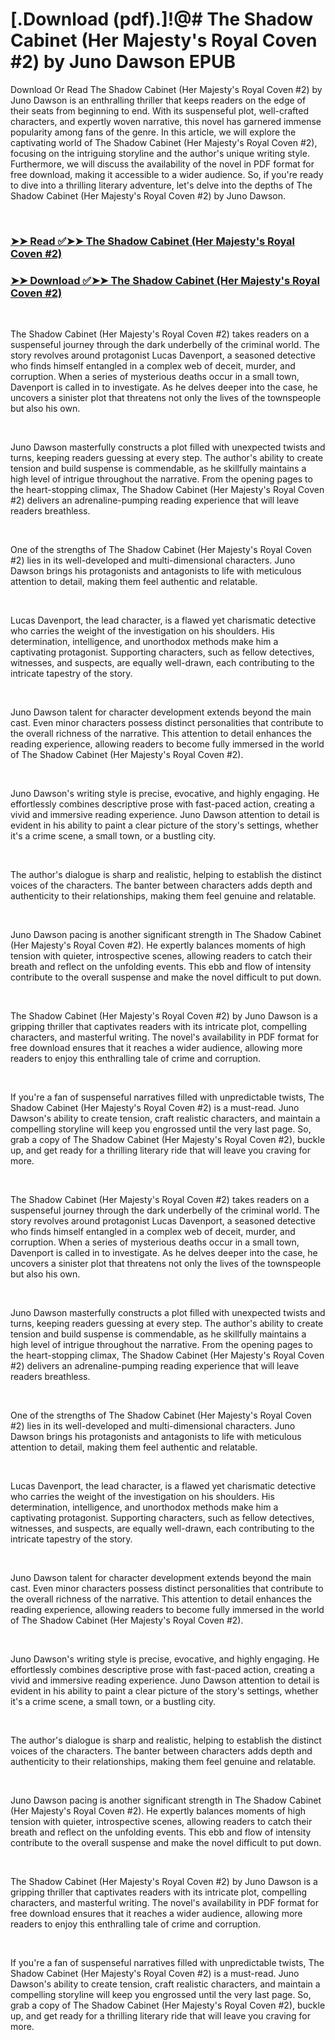 # [.Download (pdf).]!@# The Shadow Cabinet (Her Majesty's Royal Coven #2) by Juno  Dawson EPUB

<p>Download Or Read The Shadow Cabinet (Her Majesty's Royal Coven #2) by Juno  Dawson is an enthralling thriller that keeps readers on the edge of their seats from beginning to end. With its suspenseful plot, well-crafted characters, and expertly woven narrative, this novel has garnered immense popularity among fans of the genre. In this article, we will explore the captivating world of The Shadow Cabinet (Her Majesty's Royal Coven #2), focusing on the intriguing storyline and the author's unique writing style. Furthermore, we will discuss the availability of the novel in PDF format for free download, making it accessible to a wider audience. So, if you're ready to dive into a thrilling literary adventure, let's delve into the depths of The Shadow Cabinet (Her Majesty's Royal Coven #2) by Juno  Dawson.</p>
<p>&nbsp;</p>

### [➤➤ Read ✅➤➤ The Shadow Cabinet (Her Majesty's Royal Coven #2)](https://pdf2worldwide.blogspot.com/id/60092195)

### [➤➤ Download ✅➤➤ The Shadow Cabinet (Her Majesty's Royal Coven #2)](https://pdf2worldwide.blogspot.com/id/60092195)

<p>&nbsp;</p>
<p>The Shadow Cabinet (Her Majesty's Royal Coven #2) takes readers on a suspenseful journey through the dark underbelly of the criminal world. The story revolves around protagonist Lucas Davenport, a seasoned detective who finds himself entangled in a complex web of deceit, murder, and corruption. When a series of mysterious deaths occur in a small town, Davenport is called in to investigate. As he delves deeper into the case, he uncovers a sinister plot that threatens not only the lives of the townspeople but also his own.</p>
<p>&nbsp;</p>
<p>Juno  Dawson masterfully constructs a plot filled with unexpected twists and turns, keeping readers guessing at every step. The author's ability to create tension and build suspense is commendable, as he skillfully maintains a high level of intrigue throughout the narrative. From the opening pages to the heart-stopping climax, The Shadow Cabinet (Her Majesty's Royal Coven #2) delivers an adrenaline-pumping reading experience that will leave readers breathless.</p>
<p>&nbsp;</p>
<p>One of the strengths of The Shadow Cabinet (Her Majesty's Royal Coven #2) lies in its well-developed and multi-dimensional characters. Juno  Dawson brings his protagonists and antagonists to life with meticulous attention to detail, making them feel authentic and relatable.</p>
<p>&nbsp;</p>
<p>Lucas Davenport, the lead character, is a flawed yet charismatic detective who carries the weight of the investigation on his shoulders. His determination, intelligence, and unorthodox methods make him a captivating protagonist. Supporting characters, such as fellow detectives, witnesses, and suspects, are equally well-drawn, each contributing to the intricate tapestry of the story.</p>
<p>&nbsp;</p>
<p>Juno  Dawson talent for character development extends beyond the main cast. Even minor characters possess distinct personalities that contribute to the overall richness of the narrative. This attention to detail enhances the reading experience, allowing readers to become fully immersed in the world of The Shadow Cabinet (Her Majesty's Royal Coven #2).</p>
<p>&nbsp;</p>
<p>Juno  Dawson's writing style is precise, evocative, and highly engaging. He effortlessly combines descriptive prose with fast-paced action, creating a vivid and immersive reading experience. Juno  Dawson attention to detail is evident in his ability to paint a clear picture of the story's settings, whether it's a crime scene, a small town, or a bustling city.</p>
<p>&nbsp;</p>
<p>The author's dialogue is sharp and realistic, helping to establish the distinct voices of the characters. The banter between characters adds depth and authenticity to their relationships, making them feel genuine and relatable.</p>
<p>&nbsp;</p>
<p>Juno  Dawson pacing is another significant strength in The Shadow Cabinet (Her Majesty's Royal Coven #2). He expertly balances moments of high tension with quieter, introspective scenes, allowing readers to catch their breath and reflect on the unfolding events. This ebb and flow of intensity contribute to the overall suspense and make the novel difficult to put down.</p>
<p>&nbsp;</p>
<p>The Shadow Cabinet (Her Majesty's Royal Coven #2) by Juno  Dawson is a gripping thriller that captivates readers with its intricate plot, compelling characters, and masterful writing. The novel's availability in PDF format for free download ensures that it reaches a wider audience, allowing more readers to enjoy this enthralling tale of crime and corruption.</p>
<p>&nbsp;</p>
<p>If you're a fan of suspenseful narratives filled with unpredictable twists, The Shadow Cabinet (Her Majesty's Royal Coven #2) is a must-read. Juno  Dawson's ability to create tension, craft realistic characters, and maintain a compelling storyline will keep you engrossed until the very last page. So, grab a copy of The Shadow Cabinet (Her Majesty's Royal Coven #2), buckle up, and get ready for a thrilling literary ride that will leave you craving for more.</p>
<p>&nbsp;</p>
<p>The Shadow Cabinet (Her Majesty's Royal Coven #2) takes readers on a suspenseful journey through the dark underbelly of the criminal world. The story revolves around protagonist Lucas Davenport, a seasoned detective who finds himself entangled in a complex web of deceit, murder, and corruption. When a series of mysterious deaths occur in a small town, Davenport is called in to investigate. As he delves deeper into the case, he uncovers a sinister plot that threatens not only the lives of the townspeople but also his own.</p>
<p>&nbsp;</p>
<p>Juno  Dawson masterfully constructs a plot filled with unexpected twists and turns, keeping readers guessing at every step. The author's ability to create tension and build suspense is commendable, as he skillfully maintains a high level of intrigue throughout the narrative. From the opening pages to the heart-stopping climax, The Shadow Cabinet (Her Majesty's Royal Coven #2) delivers an adrenaline-pumping reading experience that will leave readers breathless.</p>
<p>&nbsp;</p>
<p>One of the strengths of The Shadow Cabinet (Her Majesty's Royal Coven #2) lies in its well-developed and multi-dimensional characters. Juno  Dawson brings his protagonists and antagonists to life with meticulous attention to detail, making them feel authentic and relatable.</p>
<p>&nbsp;</p>
<p>Lucas Davenport, the lead character, is a flawed yet charismatic detective who carries the weight of the investigation on his shoulders. His determination, intelligence, and unorthodox methods make him a captivating protagonist. Supporting characters, such as fellow detectives, witnesses, and suspects, are equally well-drawn, each contributing to the intricate tapestry of the story.</p>
<p>&nbsp;</p>
<p>Juno  Dawson talent for character development extends beyond the main cast. Even minor characters possess distinct personalities that contribute to the overall richness of the narrative. This attention to detail enhances the reading experience, allowing readers to become fully immersed in the world of The Shadow Cabinet (Her Majesty's Royal Coven #2).</p>
<p>&nbsp;</p>
<p>Juno  Dawson's writing style is precise, evocative, and highly engaging. He effortlessly combines descriptive prose with fast-paced action, creating a vivid and immersive reading experience. Juno  Dawson attention to detail is evident in his ability to paint a clear picture of the story's settings, whether it's a crime scene, a small town, or a bustling city.</p>
<p>&nbsp;</p>
<p>The author's dialogue is sharp and realistic, helping to establish the distinct voices of the characters. The banter between characters adds depth and authenticity to their relationships, making them feel genuine and relatable.</p>
<p>&nbsp;</p>
<p>Juno  Dawson pacing is another significant strength in The Shadow Cabinet (Her Majesty's Royal Coven #2). He expertly balances moments of high tension with quieter, introspective scenes, allowing readers to catch their breath and reflect on the unfolding events. This ebb and flow of intensity contribute to the overall suspense and make the novel difficult to put down.</p>
<p>&nbsp;</p>
<p>The Shadow Cabinet (Her Majesty's Royal Coven #2) by Juno  Dawson is a gripping thriller that captivates readers with its intricate plot, compelling characters, and masterful writing. The novel's availability in PDF format for free download ensures that it reaches a wider audience, allowing more readers to enjoy this enthralling tale of crime and corruption.</p>
<p>&nbsp;</p>
<p>If you're a fan of suspenseful narratives filled with unpredictable twists, The Shadow Cabinet (Her Majesty's Royal Coven #2) is a must-read. Juno  Dawson's ability to create tension, craft realistic characters, and maintain a compelling storyline will keep you engrossed until the very last page. So, grab a copy of The Shadow Cabinet (Her Majesty's Royal Coven #2), buckle up, and get ready for a thrilling literary ride that will leave you craving for more.</p>
<p>&nbsp;</p>
